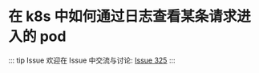 # 在 k8s 中如何通过日志查看某条请求进入的 pod



::: tip Issue 
 欢迎在 Issue 中交流与讨论: [Issue 325](https://github.com/shfshanyue/Daily-Question/issues/325) 
:::



